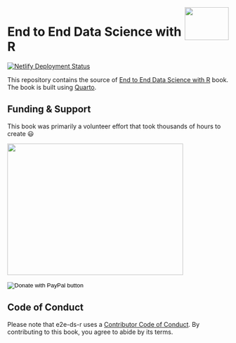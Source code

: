 <img align="right" width="100" height="75" src="https://github.com/franckess/QMD_E2E_DataScience_R/blob/main/cover_new.png">

# End to End Data Science with R

<!-- badges: start -->

[![Netlify Deployment Status](https://api.netlify.com/api/v1/badges/b241295b-f98a-46b8-82de-d88017c776b1/deploy-status)](https://app.netlify.com/sites/helpful-blini-97d066/deploys)

<!-- badges: end -->

This repository contains the source of [End to End Data Science with R](https://e2e-ds-r.franckess.com/) book. The book is built using [Quarto](https://quarto.org/).

## Funding & Support

This book was primarily a volunteer effort that took thousands of hours to create 😃

<img src="https://github.com/franckess/QMD_E2E_DataScience_R/blob/main/images/coffee.jpeg" width="400" height="300">

<form action="https://www.paypal.com/donate" method="post" target="_top">

<input type="hidden" name="hosted_button_id" value="XYBAK562BSSQY" /> <input type="image" src="https://www.paypalobjects.com/en_AU/i/btn/btn_donateCC_LG.gif" border="0" name="submit" title="PayPal - The safer, easier way to pay online!" alt="Donate with PayPal button" /> <img src="https://www.paypal.com/en_AU/i/scr/pixel.gif" border="0" width="1" height="1"/>

</form>

## Code of Conduct

Please note that e2e-ds-r uses a [Contributor Code of Conduct](https://contributor-covenant.org/version/2/0/CODE_OF_CONDUCT.html). By contributing to this book, you agree to abide by its terms.
